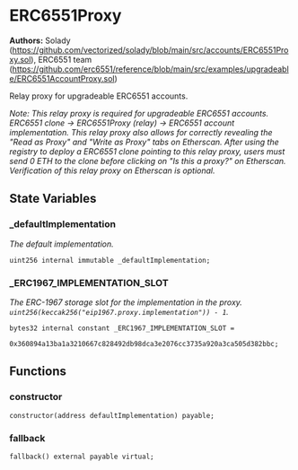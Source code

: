 # ERC6551Proxy
**Authors:**
Solady (https://github.com/vectorized/solady/blob/main/src/accounts/ERC6551Proxy.sol), ERC6551 team (https://github.com/erc6551/reference/blob/main/src/examples/upgradeable/ERC6551AccountProxy.sol)

Relay proxy for upgradeable ERC6551 accounts.

*Note: This relay proxy is required for upgradeable ERC6551 accounts.
ERC6551 clone -> ERC6551Proxy (relay) -> ERC6551 account implementation.
This relay proxy also allows for correctly revealing the
"Read as Proxy" and "Write as Proxy" tabs on Etherscan.
After using the registry to deploy a ERC6551 clone pointing to this relay proxy,
users must send 0 ETH to the clone before clicking on "Is this a proxy?" on Etherscan.
Verification of this relay proxy on Etherscan is optional.*


## State Variables
### _defaultImplementation
*The default implementation.*


```solidity
uint256 internal immutable _defaultImplementation;
```


### _ERC1967_IMPLEMENTATION_SLOT
*The ERC-1967 storage slot for the implementation in the proxy.
`uint256(keccak256("eip1967.proxy.implementation")) - 1`.*


```solidity
bytes32 internal constant _ERC1967_IMPLEMENTATION_SLOT =
    0x360894a13ba1a3210667c828492db98dca3e2076cc3735a920a3ca505d382bbc;
```


## Functions
### constructor


```solidity
constructor(address defaultImplementation) payable;
```

### fallback


```solidity
fallback() external payable virtual;
```

